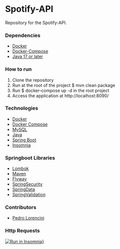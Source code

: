 # Spotify-API

Repository for the Spotify-API.


### Dependencies

- [Docker](https://docs.docker.com/install/)
- [Docker-Compose](https://docs.docker.com/compose/install/linux/)
- [Java 17 or later](https://jdk.java.net/17/)

### How to run

1. Clone the repository
2. Run at the root of the project $ mvn clean package
3. Run $ docker-compose up -d in the root project
4. Access the application at http://localhost:8090/


### Technologies

- [Docker](https://www.docker.com/)
- [Docker Compose](https://docs.docker.com/compose/)
- [MySQL](https://www.mysql.com/)
- [Java](https://www.java.com/pt_BR/)
- [Spring Boot](https://spring.io/projects/spring-boot)
- [Insomnia](https://insomnia.rest/)

### Springboot Libraries
- [Lombok](https://projectlombok.org/)
- [Maven](https://maven.apache.org/)
- [Flyway](https://flywaydb.org/)
- [SpringSecurity](https://spring.io/projects/spring-security)
- [SpringData](https://spring.io/projects/spring-data)
- [SpringValidation](https://spring.io/guides/gs/validating-form-input/)


### Contributors

- [Pedro Lorencini](https://www.linkedin.com/in/pedrofavarao/)

### Http Requests

[![Run in Insomnia}](https://insomnia.rest/images/run.svg)](https://insomnia.rest/run/?label=Spotify%20-%20API&uri=https%3A%2F%2Fraw.githubusercontent.com%2FPedroFavaraoSocin%2Fspotify-api%2Fmaster%2FInsomnia_Spotify_API_Import.json)
